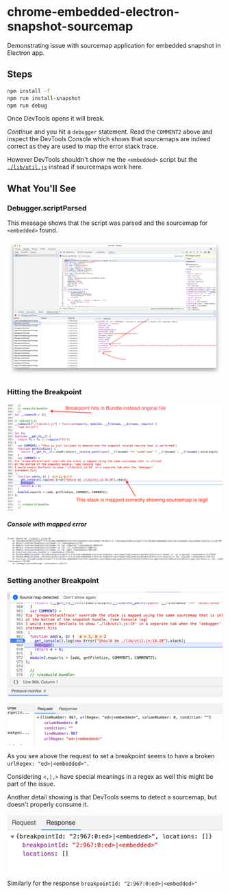 # chrome-embedded-electron-snapshot-sourcemap

Demonstrating issue with sourcemap application for embedded snapshot in Electron app.

## Steps

```sh
npm install -f
npm run install-snapshot
npm run debug
```

Once DevTools opens it will break.

_Continue_ and you hit a `debugger` statement. Read the `COMMENT2` above and inspect the
DevTools Console which shows that sourcemaps are indeed correct as they are used to map the
error stack trace.

However DevTools shouldn't show me the `<embedded>` script but the
[`./lib/util.js`](./lib/util.js) instead if
sourcemaps work here.

## What You'll See

### Debugger.scriptParsed

This message shows that the script was parsed and the sourcemap for `<embedded>` found.

![asset](./assets/debugger-script-parsed.png)

### Hitting the Breakpoint

![asset](./assets/devtools.png)

##### Console with mapped error

![asset](./assets/mapped-error.png)

### Setting another Breakpoint

![asset](./assets/request.png)

As you see above the request to set a breakpoint seems to have a broken 
`urlRegex: "ed>|<embedded>"`.

Considering `<,|,>` have special meanings in a regex as well this might be part of the issue.

Another detail showing is that DevTools seems to detect a sourcemap, but doesn't properly
consume it.

![asset](./assets/response.png)

Similarly for the response `breakpointId: "2:967:0:ed>|<embedded>"`
